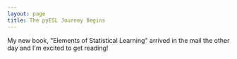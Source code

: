 ```yaml
---
layout: page
title: The pyESL Journey Begins
---
```


<p>My new book, "Elements of Statistical Learning" arrived in the mail the other day and I'm excited to get reading!</p>
